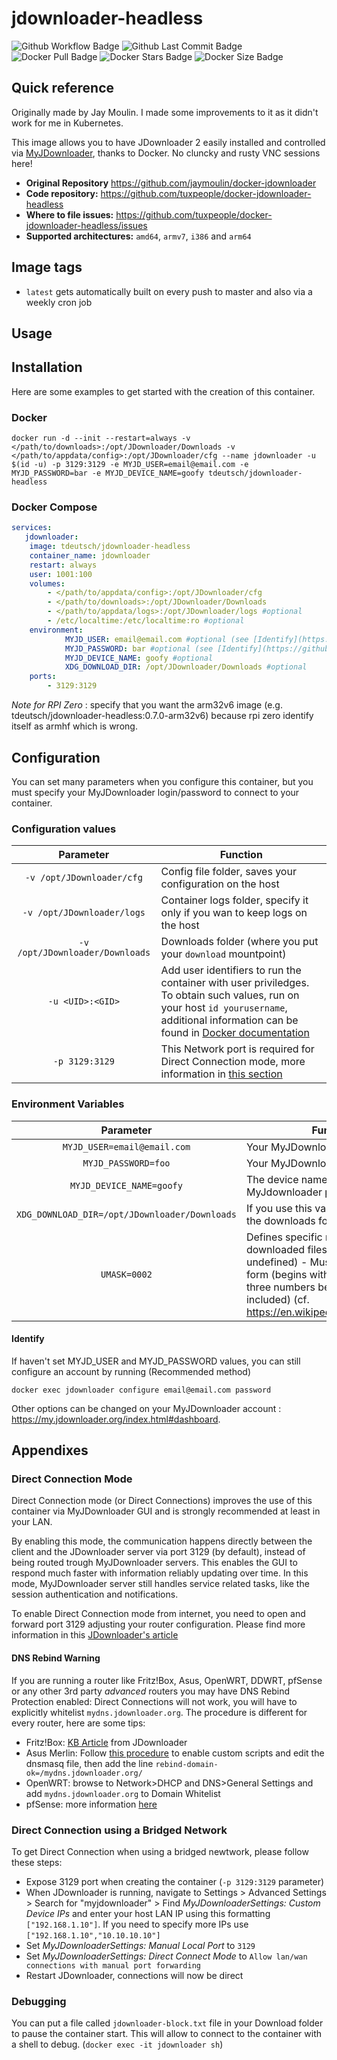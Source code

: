 # jdownloader-headless
![Github Workflow Badge](https://github.com/tuxpeople/docker-jdownloader-headless/actions/workflows/release.yml/badge.svg)
![Github Last Commit Badge](https://img.shields.io/github/last-commit/tuxpeople/docker-jdownloader-headless)
![Docker Pull Badge](https://img.shields.io/docker/pulls/tdeutsch/jdownloader-headless)
![Docker Stars Badge](https://img.shields.io/docker/stars/tdeutsch/jdownloader-headless)
![Docker Size Badge](https://img.shields.io/docker/image-size/tdeutsch/jdownloader-headless)

## Quick reference

Originally made by Jay Moulin. I made some improvements to it as it didn't work for me in Kubernetes.

This image allows you to have JDownloader 2 easily installed and controlled via [MyJDownloader](https://my.jdownloader.org/), thanks to Docker. No cluncky and rusty VNC sessions here!

* **Original Repository**
  https://github.com/jaymoulin/docker-jdownloader
* **Code repository:**
  https://github.com/tuxpeople/docker-jdownloader-headless
* **Where to file issues:**
  https://github.com/tuxpeople/docker-jdownloader-headless/issues
* **Supported architectures:**
  ```amd64```, ```armv7```, ```i386``` and ```arm64```

## Image tags
- ```latest``` gets automatically built on every push to master and also via a weekly cron job

## Usage
Installation
---

Here are some examples to get started with the creation of this container.

### Docker
```
docker run -d --init --restart=always -v </path/to/downloads>:/opt/JDownloader/Downloads -v </path/to/appdata/config>:/opt/JDownloader/cfg --name jdownloader -u $(id -u) -p 3129:3129 -e MYJD_USER=email@email.com -e MYJD_PASSWORD=bar -e MYJD_DEVICE_NAME=goofy tdeutsch/jdownloader-headless
```
### Docker Compose
```yml
services:
   jdownloader:
    image: tdeutsch/jdownloader-headless
    container_name: jdownloader
    restart: always
    user: 1001:100
    volumes:
        - </path/to/appdata/config>:/opt/JDownloader/cfg
        - </path/to/downloads>:/opt/JDownloader/Downloads
        - </path/to/appdata/logs>:/opt/JDownloader/logs #optional
        - /etc/localtime:/etc/localtime:ro #optional
    environment: 
            MYJD_USER: email@email.com #optional (see [Identify](https://github.com/tuxpeople/docker-jdownloader-headless#identify))
            MYJD_PASSWORD: bar #optional (see [Identify](https://github.com/tuxpeople/docker-jdownloader-headless#identify))
            MYJD_DEVICE_NAME: goofy #optional
            XDG_DOWNLOAD_DIR: /opt/JDownloader/Downloads #optional
    ports:
        - 3129:3129 
```

*Note for RPI Zero* : specify that you want the arm32v6 image (e.g. tdeutsch/jdownloader-headless:0.7.0-arm32v6) because rpi zero identify itself as armhf which is wrong.

Configuration
---
You can set many parameters when you configure this container, but you must specify your MyJDownloader login/password to connect to your container.

### Configuration values 
| Parameter | Function |
| :----: | --- |
| `-v /opt/JDownloader/cfg`| Config file folder, saves your configuration on the host |
| `-v /opt/JDownloader/logs` | Container logs folder, specify it only if you wan to keep logs on the host |
| `-v /opt/JDownloader/Downloads` | Downloads folder (where you put your `download` mountpoint) | 
| `-u <UID>:<GID>` | Add user identifiers to run the container with user priviledges. To obtain such values, run on your host `id yourusername`, additional information can be found in [Docker documentation](https://docs.docker.com/engine/reference/commandline/exec/#options)
| `-p 3129:3129` | This Network port is required for Direct Connection mode, more information in [this section](https://github.com/tuxpeople/docker-jdownloader-headless#direct-connection) |

### Environment Variables
| Parameter | Function |
| :----: | --- |
| `MYJD_USER=email@email.com` | Your MyJDownloader user |
| `MYJD_PASSWORD=foo` | Your MyJDownloader password |
| `MYJD_DEVICE_NAME=goofy`| The device name that will appear on MyJdownloader portal |
| `XDG_DOWNLOAD_DIR=/opt/JDownloader/Downloads` | If you use this variable, set it as per the downloads folder volume! |
| `UMASK=0002` | Defines specific rights for your downloaded files (default: undefined) - Must respect octal form (begins with 0 followed by three numbers between 0 and 7 included) (cf. https://en.wikipedia.org/wiki/Umask) |

#### Identify
If haven't set MYJD_USER and MYJD_PASSWORD values, you can still configure an account by running (Recommended method)

```
docker exec jdownloader configure email@email.com password
```

Other options can be changed on your MyJDownloader account : https://my.jdownloader.org/index.html#dashboard.

Appendixes
---

### Direct Connection Mode

Direct Connection mode (or Direct Connections) improves the use of this container via MyJDownloader GUI and is strongly recommended at least in your LAN.

By enabling this mode, the communication happens directly between the client and the JDownloader server via port 3129 (by default), instead of being routed trough MyJDownloader servers. This enables the GUI to respond much faster with information reliably updating over time.
In this mode, MyJDownloader server still handles service related tasks, like the session authentication and notifications.

To enable Direct Connection mode from internet, you need to open and forward port 3129 adjusting your router configuration. Please find more information in this [JDownloader's article](https://support.jdownloader.org/Knowledgebase/Article/View/33/0/myjdownloader-advanced-settings)

#### DNS Rebind Warning
If you are running a router like Fritz!Box, Asus, OpenWRT, DDWRT, pfSense or any other 3rd party *advanced* routers you may have DNS Rebind Protection enabled: Direct Connections will not work, you will have to explicitly whitelist `mydns.jdownloader.org`. The procedure is different for every router, here are some tips:

* Fritz!Box: [KB Article](https://support.jdownloader.org/Knowledgebase/Article/View/51) from JDownloader
* Asus Merlin: Follow [this procedure](https://github.com/RMerl/asuswrt-merlin.ng/wiki/Custom-domains-with-dnsmasq) to enable custom scripts and edit the dnsmasq file, then add the line `rebind-domain-ok=/mydns.jdownloader.org/`
* OpenWRT: browse to Network>DHCP and DNS>General Settings and add `mydns.jdownloader.org` to Domain Whitelist
* pfSense: more information [here](https://github.com/jaymoulin/docker-jdownloader/issues/61#issuecomment-607474205)



### Direct Connection using a Bridged Network

To get Direct Connection when using a bridged newtwork, please follow these steps:

* Expose 3129 port when creating the container (`-p 3129:3129` parameter)
* When JDownloader is running, navigate to Settings > Advanced Settings > Search for "myjdownloader" > Find *MyJDownloaderSettings: Custom Device IPs* and enter your host LAN IP using this formatting `["192.168.1.10"]`. If you need to specify more IPs use `["192.168.1.10","10.10.10.10"]`
* Set *MyJDownloaderSettings: Manual Local Port* to `3129`
* Set *MyJDownloaderSettings: Direct Connect Mode* to `Allow lan/wan connections with manual port forwarding`
* Restart JDownloader, connections will now be direct

### Debugging

You can put a file called `jdownloader-block.txt` file in your Download folder to pause the container start.
This will allow to connect to the container with a shell to debug. (`docker exec -it jdownloader sh`) 